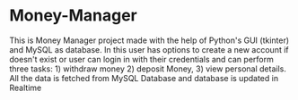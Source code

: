 # Money-Manager
This is Money Manager project made with the help of Python's GUI (tkinter) and MySQL as database. In this user has options to create a new account if doesn't exist or user can login in with their credentials and can perform three tasks: 1) withdraw money 2) deposit Money, 3) view personal details. All the data is fetched from MySQL Database and database is updated in Realtime 
